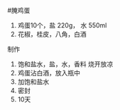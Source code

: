 
#腌鸡蛋

1. 鸡蛋10个，盐 220g， 水 550ml
2. 花椒，桂皮，八角，白酒

制作

1. 饱和盐水，盐，水，香料 烧开放凉
2. 鸡蛋沾白酒，放入瓶中
3. 加饱和盐水
4. 密封
5. 10天